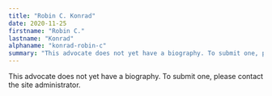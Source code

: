 ```yaml
---
title: "Robin C. Konrad"
date: 2020-11-25
firstname: "Robin C."
lastname: "Konrad"
alphaname: "konrad-robin-c"
summary: "This advocate does not yet have a biography. To submit one, please contact the site administrator."
---
```

This advocate does not yet have a biography. To submit one, please contact the site administrator.

